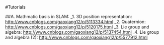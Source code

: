 #Tutorials

##A. Mathmatic basis in SLAM:
_1. 3D position representation: http://www.cnblogs.com/gaoxiang12/p/5113334.html
_2. Quaternion: http://www.cnblogs.com/gaoxiang12/p/5120175.html
_3. Lie group and algebra: http://www.cnblogs.com/gaoxiang12/p/5137454.html
_4. Lie group and algebra (2): http://www.cnblogs.com/gaoxiang12/p/5577912.html
